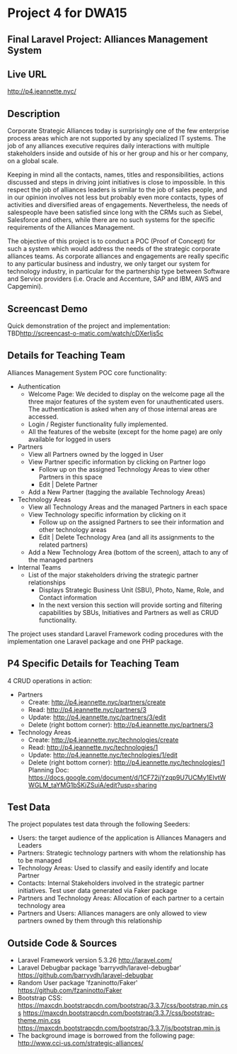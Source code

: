 # Project 4 for DWA15
## Final Laravel Project: Alliances Management System

## Live URL
<http://p4.jeannette.nyc/>

## Description
Corporate Strategic Alliances today is surprisingly one of the few enterprise process areas which are not supported by any specialized IT systems. The job of any alliances executive requires daily interactions with multiple stakeholders inside and outside of his or her group and his or her company, on a global scale.

Keeping in mind all the contacts, names, titles and responsibilities, actions discussed and steps in driving joint initiatives is close to impossible. In this respect the job of alliances leaders is similar to the job of sales people, and in our opinion involves not less but probably even more contacts, types of activities and diversified areas of engagements. Nevertheless, the needs of salespeople have been satisfied since long with the CRMs such as Siebel, Salesforce and others, while there are no such systems for the specific requirements of the Alliances Management.

The objective of this project is to conduct a POC (Proof of Concept) for such a system which would address the needs of the strategic corporate alliances teams. As corporate alliances and engagements are really specific to any particular business and industry, we only target our system for technology industry, in particular for the partnership type between Software and Service providers (i.e. Oracle and Accenture, SAP and IBM, AWS and Capgemini).

## Screencast Demo
Quick demonstration of the project and implementation:
TBD<http://screencast-o-matic.com/watch/cDXerIjs5c>

## Details for Teaching Team
Alliances Management System POC core functionality:
- Authentication
  - Welcome Page: We decided to display on the welcome page all the three major features of the system even for unauthenticated users. The authentication is asked when any of those internal areas are accessed.
  - Login / Register functionality fully implemented.
  - All the features of the website (except for the home page) are only available for logged in users
- Partners
  - View all Partners owned by the logged in User
  - View Partner specific information by clicking on Partner logo
    - Follow up on the assigned Technology Areas to view other Partners in this space
    - Edit | Delete Partner
  - Add a New Partner (tagging the available Technology Areas)
- Technology Areas
  - View all Technology Areas and the managed Partners in each space
  - View Technology specific information by clicking on it
    - Follow up on the assigned Partners to see their information and other technology areas
    - Edit | Delete Technology Area (and all its assignments to the related partners)
  - Add a New Technology Area (bottom of the screen), attach to any of the managed partners
- Internal Teams
  - List of the major stakeholders driving the strategic partner relationships
    - Displays Strategic Business Unit (SBU), Photo, Name, Role, and Contact information
    - In the next version this section will provide sorting and filtering capabilities by SBUs, Initiatives and Partners as well as CRUD functionality.

The project uses standard Laravel Framework coding procedures with the implementation one Laravel package and one PHP package.

## P4 Specific Details for Teaching Team
4 CRUD operations in action:
- Partners
  - Create: <http://p4.jeannette.nyc/partners/create>
  - Read: <http://p4.jeannette.nyc/partners/3>
  - Update: <http://p4.jeannette.nyc/partners/3/edit>
  - Delete (right bottom corner): <http://p4.jeannette.nyc/partners/3>
- Technology Areas
  - Create: <http://p4.jeannette.nyc/technologies/create>
  - Read: <http://p4.jeannette.nyc/technologies/1>
  - Update: <http://p4.jeannette.nyc/technologies/1/edit>
  - Delete (right bottom corner): <http://p4.jeannette.nyc/technologies/1>
Planning Doc:
<https://docs.google.com/document/d/1CF72jjYzqp9U7UCMy1EIvtWWGLM_taYMG1bSKjZSuiA/edit?usp=sharing>

## Test Data
The project populates test data through the following Seeders:
- Users: the target audience of the application is Alliances Managers and Leaders
- Partners: Strategic technology partners with whom the relationship has to be managed
- Technology Areas: Used to classify and easily identify and locate Partner
- Contacts: Internal Stakeholders involved in the strategic partner initiatives. Test user data generated via Faker package
- Partners and Technology Areas: Allocation of each partner to a certain technology area
- Partners and Users: Alliances managers are only allowed to view partners owned by them through this relationship

## Outside Code & Sources
- Laravel Framework version 5.3.26
<http://laravel.com/>
- Laravel Debugbar package 'barryvdh/laravel-debugbar'
<https://github.com/barryvdh/laravel-debugbar>
- Random User package 'fzaninotto/Faker'
<https://github.com/fzaninotto/Faker>
- Bootstrap CSS:
<https://maxcdn.bootstrapcdn.com/bootstrap/3.3.7/css/bootstrap.min.css>
<https://maxcdn.bootstrapcdn.com/bootstrap/3.3.7/css/bootstrap-theme.min.css>
<https://maxcdn.bootstrapcdn.com/bootstrap/3.3.7/js/bootstrap.min.js>
- The background image is borrowed from the following page:
<http://www.cci-us.com/strategic-alliances/>
